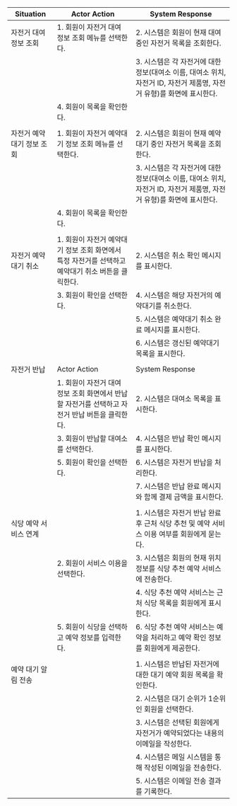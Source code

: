 | Situation | Actor Action | System Response |
| --- | --- | --- |
| 자전거 대여 정보 조회 | 1. 회원이 자전거 대여 정보 조회 메뉴를 선택한다. | 2. 시스템은 회원이 현재 대여 중인 자전거 목록을 조회한다. |
|  |  | 3. 시스템은 각 자전거에 대한 정보(대여소 이름, 대여소 위치, 자전거 ID, 자전거 제품명, 자전거 유형)를 화면에 표시한다. |
|  | 4. 회원이 목록을 확인한다. |  |
|  |  |  |
| 자전거 예약대기 정보 조회 | 1. 회원이 자전거 예약대기 정보 조회 메뉴를 선택한다. | 2. 시스템은 회원이 현재 예약대기 중인 자전거 목록을 조회한다. |
|  |  | 3. 시스템은 각 자전거에 대한 정보(대여소 이름, 대여소 위치, 자전거 ID, 자전거 제품명, 자전거 유형)를 화면에 표시한다. |
|  | 4. 회원이 목록을 확인한다. |  |
|  |  |  |
| 자전거 예약대기 취소 | 1. 회원이 자전거 예약대기 정보 조회 화면에서 특정 자전거를 선택하고 예약대기 취소 버튼을 클릭한다. | 2. 시스템은 취소 확인 메시지를 표시한다. |
|  | 3. 회원이 확인을 선택한다. | 4. 시스템은 해당 자전거의 예약대기를 취소한다. |
|  |  | 5. 시스템은 예약대기 취소 완료 메시지를 표시한다. |
|  |  | 6. 시스템은 갱신된 예약대기 목록을 표시한다. |
|  |  |  |
| 자전거 반납 | Actor Action | System Response |
|  | 1. 회원이 자전거 대여 정보 조회 화면에서 반납할 자전거를 선택하고 자전거 반납 버튼을 클릭한다. | 2. 시스템은 대여소 목록을 표시한다. |
|  | 3. 회원이 반납할 대여소를 선택한다. | 4. 시스템은 반납 확인 메시지를 표시한다. |
|  | 5. 회원이 확인을 선택한다. | 6. 시스템은 자전거 반납을 처리한다. |
|  |  | 7. 시스템은 반납 완료 메시지와 함께 결제 금액을 표시한다. |
|  |  |  |
| 식당 예약 서비스 연계 |  | 1. 시스템은 자전거 반납 완료 후 근처 식당 추천 및 예약 서비스 이용 여부를 회원에게 묻는다. |
|  | 2. 회원이 서비스 이용을 선택한다. | 3. 시스템은 회원의 현재 위치 정보를 식당 추천 예약 서비스에 전송한다. |
|  |  | 4. 식당 추천 예약 서비스는 근처 식당 목록을 회원에게 표시한다. |
|  | 5. 회원이 식당을 선택하고 예약 정보를 입력한다. | 6. 식당 추천 예약 서비스는 예약을 처리하고 예약 확인 정보를 회원에게 제공한다. |
|  |  |  |
| 예약 대기 알림 전송 |  | 1. 시스템은 반납된 자전거에 대한 대기 예약 회원 목록을 확인한다. |
|  |  | 2. 시스템은 대기 순위가 1순위인 회원을 선택한다. |
|  |  | 3. 시스템은 선택된 회원에게 자전거가 예약되었다는 내용의 이메일을 작성한다. |
|  |  | 4. 시스템은 메일 시스템을 통해 작성된 이메일을 전송한다. |
|  |  | 5. 시스템은 이메일 전송 결과를 기록한다. |